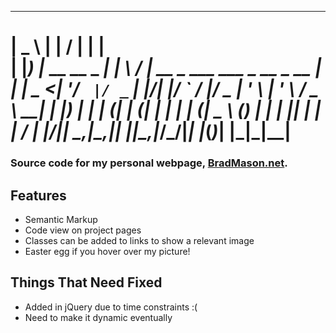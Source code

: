  ____                _ __  __                                    _   
|  _ \              | |  \/  |                                  | |  
| |_) |_ __ __ _  __| | \  / | __ _ ___  ___  _ __    _ __   ___| |_ 
|  _ <| '__/ _` |/ _` | |\/| |/ _` / __|/ _ \| '_ \  | '_ \ / _ \ __|
| |_) | | | (_| | (_| | |  | | (_| \__ \ (_) | | | |_| | | |  __/ |_ 
|____/|_|  \__,_|\__,_|_|  |_|\__,_|___/\___/|_| |_(_)_| |_|\___|\__|
=====================================================================

### Source code for my personal webpage, [BradMason.net](http://BradMason.net/).

## Features
* Semantic Markup
* Code view on project pages
* Classes can be added to links to show a relevant image
* Easter egg if you hover over my picture!

## Things That Need Fixed
* Added in jQuery due to time constraints :(
* Need to make it dynamic eventually